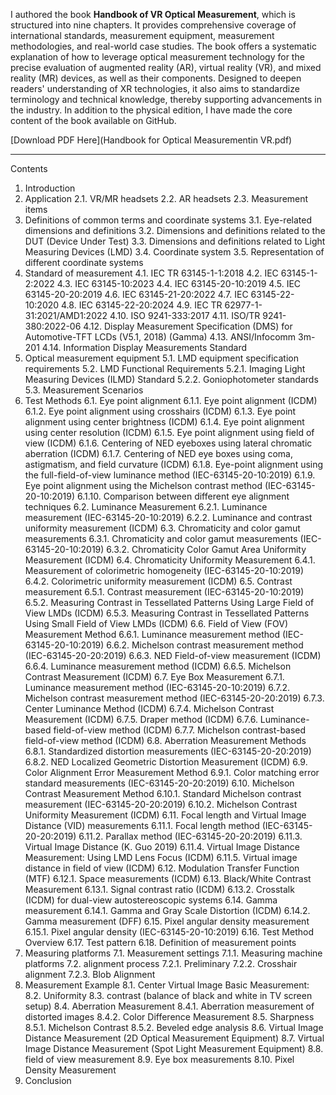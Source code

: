 I authored the book **Handbook of VR Optical Measurement**, which is structured into nine chapters. It provides comprehensive coverage of international standards, measurement equipment, measurement methodologies, and real-world case studies. The book offers a systematic explanation of how to leverage optical measurement technology for the precise evaluation of augmented reality (AR), virtual reality (VR), and mixed reality (MR) devices, as well as their components. Designed to deepen readers' understanding of XR technologies, it also aims to standardize terminology and technical knowledge, thereby supporting advancements in the industry. In addition to the physical edition, I have made the core content of the book available on GitHub.

[Download PDF Here](Handbook for Optical Measurementin VR.pdf)

---

Contents

1.	Introduction
2.	Application
   2.1.	VR/MR headsets
   2.2.	AR headsets
   2.3.	Measurement items
3.	Definitions of common terms and coordinate systems
   3.1.	Eye-related dimensions and definitions
   3.2.	Dimensions and definitions related to the DUT (Device Under Test)
   3.3.	Dimensions and definitions related to Light Measuring Devices (LMD)
   3.4.	Coordinate system
   3.5.	Representation of different coordinate systems
4.	Standard of measurement
   4.1.	IEC TR 63145-1-1:2018
   4.2.	IEC 63145-1-2:2022
   4.3.	IEC 63145-10:2023
   4.4.	IEC 63145-20-10:2019
   4.5.	IEC 63145-20-20:2019
   4.6.	IEC 63145-21-20:2022
   4.7.	IEC 63145-22-10:2020
   4.8.	IEC 63145-22-20:2024
   4.9.	IEC TR 62977-1-31:2021/AMD1:2022
   4.10.	ISO 9241-333:2017
   4.11.	ISO/TR 9241-380:2022-06
   4.12.	Display Measurement Specification (DMS) for Automotive-TFT LCDs (V5.1, 2018) (Gamma)
   4.13.	ANSI/Infocomm 3m-201
   4.14.	Information Display Measurements Standard
5.	Optical measurement equipment
   5.1.	LMD equipment specification requirements
   5.2.	LMD Functional Requirements
   5.2.1.	Imaging Light Measuring Devices (ILMD) Standard
   5.2.2.	Goniophotometer standards
   5.3.	Measurement Scenarios
6.	Test Methods
   6.1.	Eye point alignment
   6.1.1.	Eye point alignment (ICDM)
   6.1.2.	Eye point alignment using crosshairs (ICDM)
   6.1.3.	Eye point alignment using center brightness (ICDM)
   6.1.4.	Eye point alignment using center resolution (ICDM)
   6.1.5.	Eye point alignment using field of view (ICDM)
   6.1.6.	Centering of NED eyeboxes using lateral chromatic aberration (ICDM)
   6.1.7.	Centering of NED eye boxes using coma, astigmatism, and field curvature (ICDM)
   6.1.8.	Eye-point alignment using the full-field-of-view luminance method (IEC-63145-20-10:2019)
   6.1.9.	Eye point alignment using the Michelson contrast method (IEC-63145-20-10:2019)
   6.1.10.	Comparison between different eye alignment techniques
   6.2.	Luminance Measurement
   6.2.1.	Luminance measurement (IEC-63145-20-10:2019)
   6.2.2.	Luminance and contrast uniformity measurement (ICDM)
   6.3.	Chromaticity and color gamut measurements
   6.3.1.	Chromaticity and color gamut measurements (IEC-63145-20-10:2019)
   6.3.2.	Chromaticity Color Gamut Area Uniformity Measurement (ICDM)
   6.4.	Chromaticity Uniformity Measurement
   6.4.1.	Measurement of colorimetric homogeneity (IEC-63145-20-10:2019)
   6.4.2.	Colorimetric uniformity measurement (ICDM)
   6.5.	Contrast measurement
   6.5.1.	Contrast measurement (IEC-63145-20-10:2019)
   6.5.2.	Measuring Contrast in Tessellated Patterns Using Large Field of View LMDs (ICDM)
   6.5.3.	Measuring Contrast in Tessellated Patterns Using Small Field of View LMDs (ICDM)
   6.6.	Field of View (FOV) Measurement Method
   6.6.1.	Luminance measurement method (IEC-63145-20-10:2019)
   6.6.2.	Michelson contrast measurement method (IEC-63145-20-20:2019)
   6.6.3.	NED Field-of-view measurement (ICDM)
   6.6.4.	Luminance measurement method (ICDM)
   6.6.5.	Michelson Contrast Measurement (ICDM)
   6.7.	Eye Box Measurement
   6.7.1.	Luminance measurement method (IEC-63145-20-10:2019)
   6.7.2.	Michelson contrast measurement method (IEC-63145-20-20:2019)
   6.7.3.	Center Luminance Method (ICDM)
   6.7.4.	Michelson Contrast Measurement (ICDM)
   6.7.5.	Draper method (ICDM)
   6.7.6.	Luminance-based field-of-view method (ICDM)
   6.7.7.	Michelson contrast-based field-of-view method (ICDM)
   6.8.	Aberration Measurement Methods
   6.8.1.	Standardized distortion measurements (IEC-63145-20-20:2019)
   6.8.2.	NED Localized Geometric Distortion Measurement (ICDM)
   6.9.	Color Alignment Error Measurement Method
   6.9.1.	Color matching error standard measurements (IEC-63145-20-20:2019)
   6.10.	Michelson Contrast Measurement Method
   6.10.1.	Standard Michelson contrast measurement (IEC-63145-20-20:2019)
   6.10.2.	Michelson Contrast Uniformity Measurement (ICDM)
   6.11.	Focal length and Virtual Image Distance (VID) measurements
   6.11.1.	Focal length method (IEC-63145-20-20:2019)
   6.11.2.	Parallax method (IEC-63145-20-20:2019)
   6.11.3.	Virtual Image Distance (K. Guo 2019)
   6.11.4.	Virtual Image Distance Measurement: Using LMD Lens Focus (ICDM)
   6.11.5.	Virtual image distance in field of view (ICDM)
   6.12.	Modulation Transfer Function (MTF)
   6.12.1.	Space measurements (ICDM)
   6.13.	Black/White Contrast Measurement
   6.13.1.	Signal contrast ratio (ICDM)
   6.13.2.	Crosstalk (ICDM) for dual-view autostereoscopic systems
   6.14.	Gamma measurement
   6.14.1.	Gamma and Gray Scale Distortion (ICDM)
   6.14.2.	Gamma measurement (DFF)
   6.15.	Pixel angular density measurement
   6.15.1.	Pixel angular density (IEC-63145-20-10:2019)
   6.16.	Test Method Overview
   6.17.	Test pattern
   6.18.	Definition of measurement points
7.	Measuring platforms
   7.1.	Measurement settings
   7.1.1.	Measuring machine platforms
   7.2.	alignment process
   7.2.1.	Preliminary
   7.2.2.	Crosshair alignment
   7.2.3.	Blob Alignment
8.	Measurement Example
   8.1.	Center Virtual Image Basic Measurement:
   8.2.	Uniformity
   8.3.	contrast (balance of black and white in TV screen setup)
   8.4.	Aberration Measurement
   8.4.1.	Aberration measurement of distorted images
   8.4.2.	Color Difference Measurement
   8.5.	Sharpness
   8.5.1.	Michelson Contrast
   8.5.2.	Beveled edge analysis
   8.6.	Virtual Image Distance Measurement (2D Optical Measurement Equipment)
   8.7.	Virtual Image Distance Measurement (Spot Light Measurement Equipment)
   8.8.	field of view measurement
   8.9.	Eye box measurements
   8.10.	Pixel Density Measurement
9.	Conclusion
